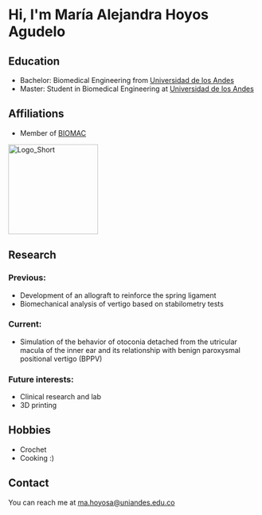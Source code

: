# Hi, I'm María Alejandra Hoyos Agudelo

<!-- A short sentence that can  describe who you are -->

<!-- All of your education background -->
## Education

- Bachelor: Biomedical Engineering from [Universidad de los Andes](https://uniandes.edu.co/)
- Master: Student in Biomedical Engineering at [Universidad de los Andes](https://uniandes.edu.co/)

<!-- While BIOMAC is our common group, the collaboration between groups and affiliations are encourage -->
## Affiliations

- Member of [BIOMAC](https://github.com/biomac-lab)


<img width="180" alt="Logo_Short" src="https://user-images.githubusercontent.com/73041689/218108873-dd5daaaa-2874-43d3-a089-8403dda3e18f.png">

<!-- Showing what you work on, lets other collaborate with you -->
## Research

### Previous:

- Development of an allograft to reinforce the spring ligament
- Biomechanical analysis of vertigo based on stabilometry tests

### Current:

- Simulation of the behavior of otoconia detached from the utricular macula of the inner ear and its relationship with benign paroxysmal positional vertigo (BPPV)

<!-- Topics that you haven't research yet but are intriguing to you -->
### Future interests:

- Clinical research and lab
- 3D printing


<!-- Because we are humans before researchers -->
## Hobbies

- Crochet
- Cooking :)


## Contact

You can reach me at <ma.hoyosa@uniandes.edu.co>

